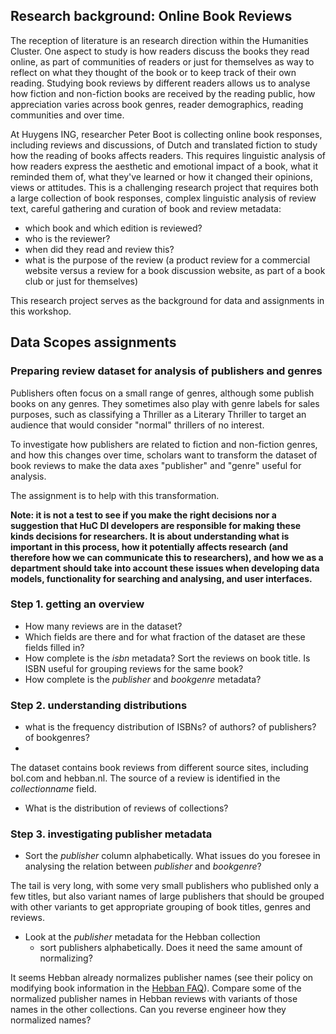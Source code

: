 ## Research background: Online Book Reviews

The reception of literature is an research direction within the Humanities Cluster. One aspect to study is how readers discuss the books they read online, as part of communities of readers or just for themselves as way to reflect on what they thought of the book or to keep track of their own reading. Studying book reviews by different readers allows us to analyse how fiction and non-fiction books are received by the reading public, how appreciation varies across book genres, reader demographics, reading communities and over time. 

At Huygens ING, researcher Peter Boot is collecting online book responses, including reviews and discussions, of Dutch and translated fiction to study how the reading of books affects readers. This requires linguistic analysis of how readers express the aesthetic and emotional impact of a book, what it reminded them of, what they've learned or how it changed their opinions, views or attitudes. This is a challenging research project that requires both a large collection of book responses, complex linguistic analysis of review text, careful gathering and curation of book and review metadata: 

- which book and which edition is reviewed?
- who is the reviewer?
- when did they read and review this?
- what is the purpose of the review (a product review for a commercial website versus a review for a book discussion website, as part of a book club or just for themselves)

This research project serves as the background for data and assignments in this workshop. 

## Data Scopes assignments

### Preparing review dataset for analysis of publishers and genres

Publishers often focus on a small range of genres, although some publish books on any genres. They sometimes also play with genre labels for sales purposes, such as classifying a Thriller as a Literary Thriller to target an audience that would consider "normal" thrillers of no interest.

To investigate how publishers are related to fiction and non-fiction genres, and how this changes over time, scholars want to transform the dataset of book reviews to make the data axes "publisher" and "genre" useful for analysis.

The assignment is to help with this transformation.

**Note: it is not a test to see if you make the right decisions nor a suggestion that HuC DI developers are responsible for making these kinds decisions for researchers. It is about understanding what is important in this process, how it potentially affects research (and therefore how we can communicate this to researchers), and how we as a department should take into account these issues when developing data models, functionality for searching and analysing, and user interfaces.**

### Step 1. getting an overview

- How many reviews are in the dataset?
- Which fields are there and for what fraction of the dataset are these fields filled in?
- How complete is the *isbn* metadata? Sort the reviews on book title. Is ISBN useful for grouping reviews for the same book?
- How complete is the *publisher* and *bookgenre* metadata?


### Step 2. understanding distributions

- what is the frequency distribution of ISBNs? of authors? of publishers? of bookgenres? 
- 

The dataset contains book reviews from different source sites, including bol.com and hebban.nl. The source of a review is identified in the *collectionname* field. 

- What is the distribution of reviews of collections?

### Step 3. investigating publisher metadata

- Sort the *publisher* column alphabetically. What issues do you foresee in analysing the relation between *publisher* and *bookgenre*?

The tail is very long, with some very small publishers who published only a few titles, but also variant names of large publishers that should be grouped with other variants to get appropriate grouping of book titles, genres and reviews.

- Look at the *publisher* metadata for the Hebban collection
    - sort publishers alphabetically. Does it need the same amount of normalizing?
    
It seems Hebban already normalizes publisher names (see their policy on modifying book information in the [Hebban FAQ](https://www.hebban.nl/faq)). Compare some of the normalized publisher names in Hebban reviews with variants of those names in the other collections. Can you reverse engineer how they normalized names?


